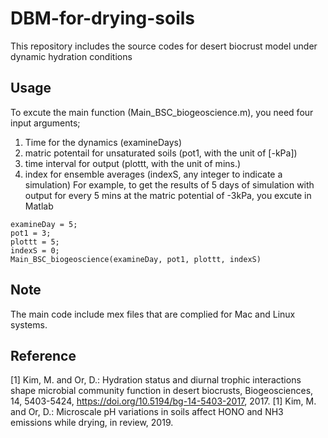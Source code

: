# DBM-for-drying-soils
This repository includes the source codes for desert biocrust model under dynamic hydration conditions 

## Usage

To excute the main function (Main_BSC_biogeoscience.m), you need four input arguments;
1. Time for the dynamics (examineDays)
2. matric potentail for unsaturated soils (pot1, with the unit of [-kPa])
3. time interval for output (plottt, with the unit of mins.)
4. index for ensemble averages (indexS, any integer to indicate a simulation)
For example, to get the results of 5 days of simulation with output for every 5 mins at the matric potential of -3kPa, you excute in Matlab

~~~~~~~~~~~~~{.m}
examineDay = 5; 
pot1 = 3;
plottt = 5; 
indexS = 0;
Main_BSC_biogeoscience(examineDay, pot1, plottt, indexS)
~~~~~~~~~~~~~

## Note

The main code include mex files that are complied for Mac and Linux systems.


## Reference

[1] Kim, M. and Or, D.: Hydration status and diurnal trophic interactions shape microbial community function in desert biocrusts, Biogeosciences, 14, 5403-5424, https://doi.org/10.5194/bg-14-5403-2017, 2017.
[1] Kim, M. and Or, D.: Microscale pH variations in soils affect HONO and NH3 emissions while drying, in review, 2019.

